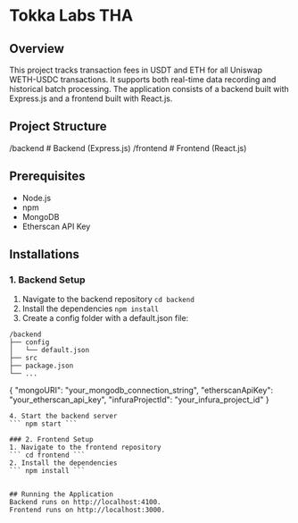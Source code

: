 # Tokka Labs THA

## Overview
This project tracks transaction fees in USDT and ETH for all Uniswap WETH-USDC transactions. It supports both real-time data recording and historical batch processing. The application consists of a backend built with Express.js and a frontend built with React.js.

## Project Structure
/backend    # Backend (Express.js)
/frontend   # Frontend (React.js)

## Prerequisites
- Node.js 
- npm
- MongoDB 
- Etherscan API Key

## Installations
### 1. Backend Setup
1. Navigate to the backend repository
``` cd backend ```
2. Install the dependencies
``` npm install ```
3. Create a config folder with a default.json file:
```
/backend
├── config
│   └── default.json
├── src
├── package.json
└── ...
```
{
  "mongoURI": "your_mongodb_connection_string",
  "etherscanApiKey": "your_etherscan_api_key",
  "infuraProjectId": "your_infura_project_id"
}
```
4. Start the backend server
``` npm start ```

### 2. Frontend Setup
1. Navigate to the frontend repository
``` cd frontend ```
2. Install the dependencies
``` npm install ```


## Running the Application
Backend runs on http://localhost:4100.
Frontend runs on http://localhost:3000.